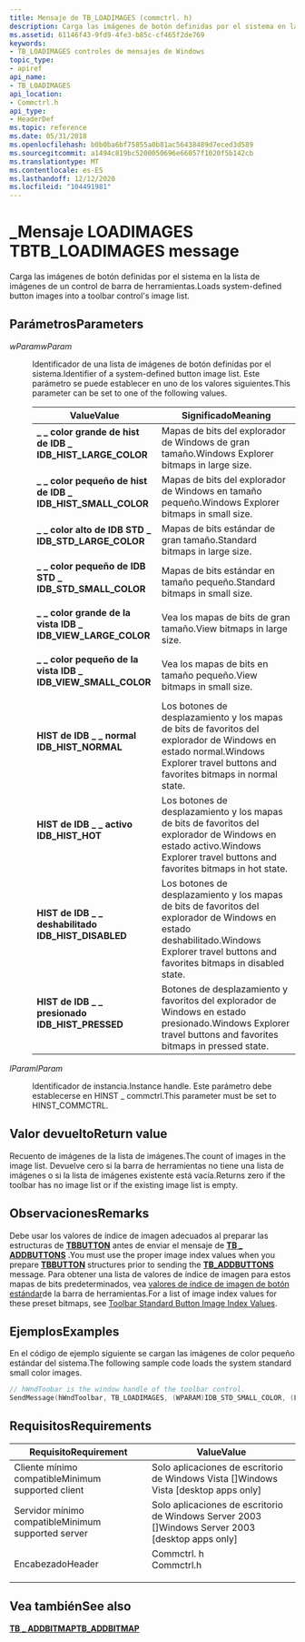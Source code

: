 ```yaml
---
title: Mensaje de TB_LOADIMAGES (commctrl. h)
description: Carga las imágenes de botón definidas por el sistema en la lista de imágenes de un control de barra de herramientas.
ms.assetid: 61146f43-9fd9-4fe3-b85c-cf465f2de769
keywords:
- TB_LOADIMAGES controles de mensajes de Windows
topic_type:
- apiref
api_name:
- TB_LOADIMAGES
api_location:
- Commctrl.h
api_type:
- HeaderDef
ms.topic: reference
ms.date: 05/31/2018
ms.openlocfilehash: b0b0ba6bf75855a0b81ac56438489d7eced3d589
ms.sourcegitcommit: a1494c819bc5200050696e66057f1020f5b142cb
ms.translationtype: MT
ms.contentlocale: es-ES
ms.lasthandoff: 12/12/2020
ms.locfileid: "104491981"
---
```

# <a name="tb_loadimages-message"></a><span data-ttu-id="82311-104">\_Mensaje LOADIMAGES TB</span><span class="sxs-lookup"><span data-stu-id="82311-104">TB\_LOADIMAGES message</span></span>

<span data-ttu-id="82311-105">Carga las imágenes de botón definidas por el sistema en la lista de imágenes de un control de barra de herramientas.</span><span class="sxs-lookup"><span data-stu-id="82311-105">Loads system-defined button images into a toolbar control's image list.</span></span>

## <a name="parameters"></a><span data-ttu-id="82311-106">Parámetros</span><span class="sxs-lookup"><span data-stu-id="82311-106">Parameters</span></span>

<dl> <dt>

<span data-ttu-id="82311-107">*wParam*</span><span class="sxs-lookup"><span data-stu-id="82311-107">*wParam*</span></span> 
</dt> <dd>

<span data-ttu-id="82311-108">Identificador de una lista de imágenes de botón definidas por el sistema.</span><span class="sxs-lookup"><span data-stu-id="82311-108">Identifier of a system-defined button image list.</span></span> <span data-ttu-id="82311-109">Este parámetro se puede establecer en uno de los valores siguientes.</span><span class="sxs-lookup"><span data-stu-id="82311-109">This parameter can be set to one of the following values.</span></span>



| <span data-ttu-id="82311-110">Value</span><span class="sxs-lookup"><span data-stu-id="82311-110">Value</span></span>                                                                                                                                                                                | <span data-ttu-id="82311-111">Significado</span><span class="sxs-lookup"><span data-stu-id="82311-111">Meaning</span></span>                                                                             |
|--------------------------------------------------------------------------------------------------------------------------------------------------------------------------------------|-------------------------------------------------------------------------------------|
| <span id="IDB_HIST_LARGE_COLOR"></span><span id="idb_hist_large_color"></span><dl> <span data-ttu-id="82311-112"><dt>**\_ \_ color grande de hist de IDB \_**</dt></span><span class="sxs-lookup"><span data-stu-id="82311-112"><dt>**IDB\_HIST\_LARGE\_COLOR**</dt></span></span> </dl> | <span data-ttu-id="82311-113">Mapas de bits del explorador de Windows de gran tamaño.</span><span class="sxs-lookup"><span data-stu-id="82311-113">Windows Explorer bitmaps in large size.</span></span><br/>                                  |
| <span id="IDB_HIST_SMALL_COLOR"></span><span id="idb_hist_small_color"></span><dl> <span data-ttu-id="82311-114"><dt>**\_ \_ color pequeño de hist de IDB \_**</dt></span><span class="sxs-lookup"><span data-stu-id="82311-114"><dt>**IDB\_HIST\_SMALL\_COLOR**</dt></span></span> </dl> | <span data-ttu-id="82311-115">Mapas de bits del explorador de Windows en tamaño pequeño.</span><span class="sxs-lookup"><span data-stu-id="82311-115">Windows Explorer bitmaps in small size.</span></span><br/>                                  |
| <span id="IDB_STD_LARGE_COLOR"></span><span id="idb_std_large_color"></span><dl> <span data-ttu-id="82311-116"><dt>**\_ \_ color alto de IDB STD \_**</dt></span><span class="sxs-lookup"><span data-stu-id="82311-116"><dt>**IDB\_STD\_LARGE\_COLOR**</dt></span></span> </dl>    | <span data-ttu-id="82311-117">Mapas de bits estándar de gran tamaño.</span><span class="sxs-lookup"><span data-stu-id="82311-117">Standard bitmaps in large size.</span></span><br/>                                          |
| <span id="IDB_STD_SMALL_COLOR"></span><span id="idb_std_small_color"></span><dl> <span data-ttu-id="82311-118"><dt>**\_ \_ color pequeño de IDB STD \_**</dt></span><span class="sxs-lookup"><span data-stu-id="82311-118"><dt>**IDB\_STD\_SMALL\_COLOR**</dt></span></span> </dl>    | <span data-ttu-id="82311-119">Mapas de bits estándar en tamaño pequeño.</span><span class="sxs-lookup"><span data-stu-id="82311-119">Standard bitmaps in small size.</span></span><br/>                                          |
| <span id="IDB_VIEW_LARGE_COLOR"></span><span id="idb_view_large_color"></span><dl> <span data-ttu-id="82311-120"><dt>**\_ \_ color grande de la vista IDB \_**</dt></span><span class="sxs-lookup"><span data-stu-id="82311-120"><dt>**IDB\_VIEW\_LARGE\_COLOR**</dt></span></span> </dl> | <span data-ttu-id="82311-121">Vea los mapas de bits de gran tamaño.</span><span class="sxs-lookup"><span data-stu-id="82311-121">View bitmaps in large size.</span></span><br/>                                              |
| <span id="IDB_VIEW_SMALL_COLOR"></span><span id="idb_view_small_color"></span><dl> <span data-ttu-id="82311-122"><dt>**\_ \_ color pequeño de la vista IDB \_**</dt></span><span class="sxs-lookup"><span data-stu-id="82311-122"><dt>**IDB\_VIEW\_SMALL\_COLOR**</dt></span></span> </dl> | <span data-ttu-id="82311-123">Vea los mapas de bits en tamaño pequeño.</span><span class="sxs-lookup"><span data-stu-id="82311-123">View bitmaps in small size.</span></span><br/>                                              |
| <span id="IDB_HIST_NORMAL"></span><span id="idb_hist_normal"></span><dl> <span data-ttu-id="82311-124"><dt>**HIST de IDB \_ \_ normal**</dt></span><span class="sxs-lookup"><span data-stu-id="82311-124"><dt>**IDB\_HIST\_NORMAL**</dt></span></span> </dl>                 | <span data-ttu-id="82311-125">Los botones de desplazamiento y los mapas de bits de favoritos del explorador de Windows en estado normal.</span><span class="sxs-lookup"><span data-stu-id="82311-125">Windows Explorer travel buttons and favorites bitmaps in normal state.</span></span><br/>   |
| <span id="IDB_HIST_HOT"></span><span id="idb_hist_hot"></span><dl> <span data-ttu-id="82311-126"><dt>**HIST de IDB \_ \_ activo**</dt></span><span class="sxs-lookup"><span data-stu-id="82311-126"><dt>**IDB\_HIST\_HOT**</dt></span></span> </dl>                          | <span data-ttu-id="82311-127">Los botones de desplazamiento y los mapas de bits de favoritos del explorador de Windows en estado activo.</span><span class="sxs-lookup"><span data-stu-id="82311-127">Windows Explorer travel buttons and favorites bitmaps in hot state.</span></span><br/>      |
| <span id="IDB_HIST_DISABLED"></span><span id="idb_hist_disabled"></span><dl> <span data-ttu-id="82311-128"><dt>**HIST de IDB \_ \_ deshabilitado**</dt></span><span class="sxs-lookup"><span data-stu-id="82311-128"><dt>**IDB\_HIST\_DISABLED**</dt></span></span> </dl>           | <span data-ttu-id="82311-129">Los botones de desplazamiento y los mapas de bits de favoritos del explorador de Windows en estado deshabilitado.</span><span class="sxs-lookup"><span data-stu-id="82311-129">Windows Explorer travel buttons and favorites bitmaps in disabled state.</span></span><br/> |
| <span id="IDB_HIST_PRESSED"></span><span id="idb_hist_pressed"></span><dl> <span data-ttu-id="82311-130"><dt>**HIST de IDB \_ \_ presionado**</dt></span><span class="sxs-lookup"><span data-stu-id="82311-130"><dt>**IDB\_HIST\_PRESSED**</dt></span></span> </dl>              | <span data-ttu-id="82311-131">Botones de desplazamiento y favoritos del explorador de Windows en estado presionado.</span><span class="sxs-lookup"><span data-stu-id="82311-131">Windows Explorer travel buttons and favorites bitmaps in pressed state.</span></span><br/>  |



 

</dd> <dt>

<span data-ttu-id="82311-132">*lParam*</span><span class="sxs-lookup"><span data-stu-id="82311-132">*lParam*</span></span> 
</dt> <dd>

<span data-ttu-id="82311-133">Identificador de instancia.</span><span class="sxs-lookup"><span data-stu-id="82311-133">Instance handle.</span></span> <span data-ttu-id="82311-134">Este parámetro debe establecerse en HINST \_ commctrl.</span><span class="sxs-lookup"><span data-stu-id="82311-134">This parameter must be set to HINST\_COMMCTRL.</span></span>

</dd> </dl>

## <a name="return-value"></a><span data-ttu-id="82311-135">Valor devuelto</span><span class="sxs-lookup"><span data-stu-id="82311-135">Return value</span></span>

<span data-ttu-id="82311-136">Recuento de imágenes de la lista de imágenes.</span><span class="sxs-lookup"><span data-stu-id="82311-136">The count of images in the image list.</span></span> <span data-ttu-id="82311-137">Devuelve cero si la barra de herramientas no tiene una lista de imágenes o si la lista de imágenes existente está vacía.</span><span class="sxs-lookup"><span data-stu-id="82311-137">Returns zero if the toolbar has no image list or if the existing image list is empty.</span></span>

## <a name="remarks"></a><span data-ttu-id="82311-138">Observaciones</span><span class="sxs-lookup"><span data-stu-id="82311-138">Remarks</span></span>

<span data-ttu-id="82311-139">Debe usar los valores de índice de imagen adecuados al preparar las estructuras de [**TBBUTTON**](/windows/desktop/api/Commctrl/ns-commctrl-tbbutton) antes de enviar el mensaje de [**TB \_ ADDBUTTONS**](tb-addbuttons.md) .</span><span class="sxs-lookup"><span data-stu-id="82311-139">You must use the proper image index values when you prepare [**TBBUTTON**](/windows/desktop/api/Commctrl/ns-commctrl-tbbutton) structures prior to sending the [**TB\_ADDBUTTONS**](tb-addbuttons.md) message.</span></span> <span data-ttu-id="82311-140">Para obtener una lista de valores de índice de imagen para estos mapas de bits predeterminados, vea [valores de índice de imagen de botón estándar](toolbar-standard-button-image-index-values.md)de la barra de herramientas.</span><span class="sxs-lookup"><span data-stu-id="82311-140">For a list of image index values for these preset bitmaps, see [Toolbar Standard Button Image Index Values](toolbar-standard-button-image-index-values.md).</span></span>

## <a name="examples"></a><span data-ttu-id="82311-141">Ejemplos</span><span class="sxs-lookup"><span data-stu-id="82311-141">Examples</span></span>

<span data-ttu-id="82311-142">En el código de ejemplo siguiente se cargan las imágenes de color pequeño estándar del sistema.</span><span class="sxs-lookup"><span data-stu-id="82311-142">The following sample code loads the system standard small color images.</span></span>


```C++
// hWndToobar is the window handle of the toolbar control.
SendMessage(hWndToolbar, TB_LOADIMAGES, (WPARAM)IDB_STD_SMALL_COLOR, (LPARAM)HINST_COMMCTRL);
```



## <a name="requirements"></a><span data-ttu-id="82311-143">Requisitos</span><span class="sxs-lookup"><span data-stu-id="82311-143">Requirements</span></span>



| <span data-ttu-id="82311-144">Requisito</span><span class="sxs-lookup"><span data-stu-id="82311-144">Requirement</span></span> | <span data-ttu-id="82311-145">Value</span><span class="sxs-lookup"><span data-stu-id="82311-145">Value</span></span> |
|-------------------------------------|---------------------------------------------------------------------------------------|
| <span data-ttu-id="82311-146">Cliente mínimo compatible</span><span class="sxs-lookup"><span data-stu-id="82311-146">Minimum supported client</span></span><br/> | <span data-ttu-id="82311-147">Solo aplicaciones de escritorio de Windows Vista \[\]</span><span class="sxs-lookup"><span data-stu-id="82311-147">Windows Vista \[desktop apps only\]</span></span><br/>                                        |
| <span data-ttu-id="82311-148">Servidor mínimo compatible</span><span class="sxs-lookup"><span data-stu-id="82311-148">Minimum supported server</span></span><br/> | <span data-ttu-id="82311-149">Solo aplicaciones de escritorio de Windows Server 2003 \[\]</span><span class="sxs-lookup"><span data-stu-id="82311-149">Windows Server 2003 \[desktop apps only\]</span></span><br/>                                  |
| <span data-ttu-id="82311-150">Encabezado</span><span class="sxs-lookup"><span data-stu-id="82311-150">Header</span></span><br/>                   | <dl> <span data-ttu-id="82311-151"><dt>Commctrl. h</dt></span><span class="sxs-lookup"><span data-stu-id="82311-151"><dt>Commctrl.h</dt></span></span> </dl> |



## <a name="see-also"></a><span data-ttu-id="82311-152">Vea también</span><span class="sxs-lookup"><span data-stu-id="82311-152">See also</span></span>

<dl> <dt>

[<span data-ttu-id="82311-153">**TB \_ ADDBITMAP**</span><span class="sxs-lookup"><span data-stu-id="82311-153">**TB\_ADDBITMAP**</span></span>](tb-addbitmap.md)
</dt> </dl>

 

 






